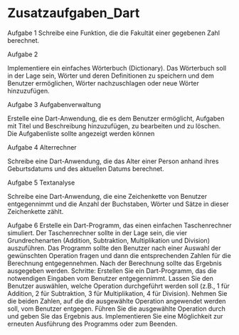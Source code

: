 # Zusatzaufgaben_Dart

Aufgabe 1
Schreibe ein​​e Funktion, die die Fakultät einer gegebenen Zahl berechnet.


Aufgabe 2

Implementiere ein einfaches Wörterbuch (Dictionary). Das Wörterbuch soll in der Lage sein, Wörter und deren Definitionen zu speichern und dem Benutzer ermöglichen, Wörter nachzuschlagen oder neue Wörter hinzuzufügen.

Aufgabe 3 Aufgabenverwaltung

Erstelle eine Dart-Anwendung, die es dem Benutzer ermöglicht, Aufgaben mit Titel und Beschreibung hinzuzufügen, zu bearbeiten und zu löschen. Die Aufgabenliste sollte angezeigt werden können

Aufgabe 4 Alterrechner

Schreibe eine Dart-Anwendung, die das Alter einer Person anhand ihres Geburtsdatums und des aktuellen Datums berechnet.

Aufgabe 5 Textanalyse

Schreibe eine Dart-Anwendung, die eine Zeichenkette von Benutzer entgegennimmt und die Anzahl der Buchstaben, Wörter und Sätze in dieser Zeichenkette zählt.

Aufgabe 6
Erstelle ein Dart-Programm, das einen einfachen Taschenrechner simuliert. Der Taschenrechner sollte in der Lage sein, die vier Grundrechenarten (Addition, Subtraktion, Multiplikation und Division) auszuführen. Das Programm sollte den Benutzer nach einer Auswahl der gewünschten Operation fragen und dann die entsprechenden Zahlen für die Berechnung entgegennehmen. Nach der Berechnung sollte das Ergebnis ausgegeben werden.
Schritte:
Erstellen Sie ein Dart-Programm, das die notwendigen Eingaben vom Benutzer entgegennimmt.
Lassen Sie den Benutzer auswählen, welche Operation durchgeführt werden soll (z.B., 1 für Addition, 2 für Subtraktion, 3 für Multiplikation, 4 für Division).
Nehmen Sie die beiden Zahlen, auf die die ausgewählte Operation angewendet werden soll, vom Benutzer entgegen.
Führen Sie die ausgewählte Operation durch und geben Sie das Ergebnis aus.
Implementieren Sie eine Möglichkeit zur erneuten Ausführung des Programms oder zum Beenden.

